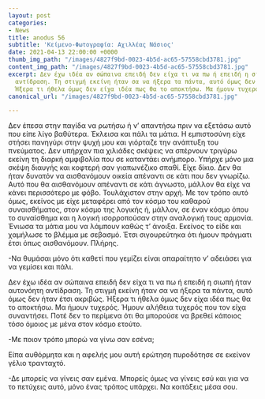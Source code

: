 ```yaml
---
layout: post
categories:
- News
title: anodus 56
subtitle: 'Κείμενο-Φωτογραφία: Αχιλλέας Νάσιος'
date: 2021-04-13 22:00:00 +0000
thumb_img_path: "/images/4827f9bd-0023-4b5d-ac65-57558cbd3781.jpg"
content_img_path: "/images/4827f9bd-0023-4b5d-ac65-57558cbd3781.jpg"
excerpt: Δεν έχω ιδέα αν σώπαινα επειδή δεν είχα τι να πω ή επειδή η σιωπή ήταν αυτονόητη
  αντίδραση. Τη στιγμή εκείνη ήταν σα να ήξερα τα πάντα, αυτό όμως δεν ήταν έτσι ακριβώς.
  Ήξερα τι ήθελα όμως δεν είχα ιδέα πως θα το αποκτήσω. Μα ήμουν τυχερός...
canonical_url: "/images/4827f9bd-0023-4b5d-ac65-57558cbd3781.jpg"

---
```

Δεν έπεσα στην παγίδα να ρωτήσω ή ν’ απαντήσω πριν να εξετάσω αυτό που είπε λίγο βαθύτερα. Έκλεισα και πάλι τα μάτια. Η εμπιστοσύνη είχε στήσει πανηγύρι στην ψυχή μου και γιόρταζε την ανάπτυξη του πνεύματος. Δεν υπήρχαν πια χιλιάδες σκέψεις να σπέρνουν τριγύρω εκείνη τη διαρκή αμφιβολία που σε καταντάει ανήμπορο. Υπήρχε μόνο μια σκέψη διαυγής και κοφτερή σαν γιαπωνέζικο σπαθί. Είχε δίκιο. Δεν θα ήταν δυνατόν να αισθανόμουν οικεία απέναντι σε κάτι που δεν γνωρίζω. Αυτό που θα αισθανόμουν απέναντι σε κάτι άγνωστο, μάλλον θα είχε να κάνει περισσότερο με φόβο. Τουλάχιστον στην αρχή. Με τον τρόπο αυτό όμως, εκείνος με είχε μεταφέρει από τον κόσμο του καθαρού συναισθήματος, στον κόσμο της λογικής ή, μάλλον, σε έναν κόσμο όπου το συναίσθημα και η λογική ισορροπούσαν στην αναλογική τους αρμονία. Ένιωσα τα μάτια μου να λάμπουν καθώς τ’ άνοιξα. Εκείνος το είδε και χαμήλωσε το βλέμμα με σεβασμό. Έτσι σιγουρεύτηκα ότι ήμουν πράγματι έτσι όπως αισθανόμουν. Πλήρης.

\-Να θυμάσαι μόνο ότι καθετί που γεμίζει είναι απαραίτητο ν’ αδειάσει για να γεμίσει και πάλι.

Δεν έχω ιδέα αν σώπαινα επειδή δεν είχα τι να πω ή επειδή η σιωπή ήταν αυτονόητη αντίδραση. Τη στιγμή εκείνη ήταν σα να ήξερα τα πάντα, αυτό όμως δεν ήταν έτσι ακριβώς. Ήξερα τι ήθελα όμως δεν είχα ιδέα πως θα το αποκτήσω. Μα ήμουν τυχερός. Ήμουν αλήθεια τυχερός που τον είχα συναντήσει. Ποτέ δεν το περίμενα ότι θα μπορούσε να βρεθεί κάποιος τόσο όμοιος με μένα στον κόσμο ετούτο.

\-Με ποιον τρόπο μπορώ να γίνω σαν εσένα;

Είπα αυθόρμητα και η αφελής μου αυτή ερώτηση πυροδότησε σε εκείνον γέλιο τρανταχτό.

\-Δε μπορείς να γίνεις σαν εμένα. Μπορείς όμως να γίνεις εσύ και για να το πετύχεις αυτό, μόνο ένας τρόπος υπάρχει. Να κοιτάξεις μέσα σου.